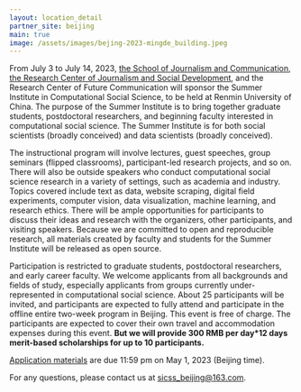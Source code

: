 ```yaml
---
layout: location_detail
partner_site: beijing
main: true
image: /assets/images/bejing-2023-mingde_building.jpeg
---
```


From July 3 to July 14, 2023, [the School of Journalism and Communication](http://jcr.ruc.edu.cn/English/index.htm), [the Research Center of Journalism and Social Development](http://xwjd.ruc.edu.cn/en/index.htm), and the Research Center of Future Communication will sponsor the Summer Institute in Computational Social Science, to be held at Renmin University of China. The purpose of the Summer Institute is to bring together graduate students, postdoctoral researchers, and beginning faculty interested in computational social science. The Summer Institute is for both social scientists (broadly conceived) and data scientists (broadly conceived).

The instructional program will involve lectures, guest speeches, group seminars (flipped classrooms), participant-led research projects, and so on. There will also be outside speakers who conduct computational social science research in a variety of settings, such as academia and industry. Topics covered include text as data, website scraping, digital field experiments, computer vision, data visualization, machine learning, and research ethics. There will be ample opportunities for participants to discuss their ideas and research with the organizers, other participants, and visiting speakers. Because we are committed to open and reproducible research, all materials created by faculty and students for the Summer Institute will be released as open source.

Participation is restricted to graduate students, postdoctoral researchers, and early career faculty. We welcome applicants from all backgrounds and fields of study, especially applicants from groups currently under-represented in computational social science. About 25 participants will be invited, and participants are expected to fully attend and participate in the offline entire two-week program in Beijing. This event is free of charge. The participants are expected to cover their own travel and accommodation expenses during this event. **But we will provide 300 RMB per day*12 days merit-based scholarships for up to 10 participants.**

[Application materials](https://compsocialscience.github.io/summer-institute/2023/beijing/apply) are due 11:59 pm on May 1, 2023 (Beijing time).

For any questions, please contact us at sicss_beijing@163.com.
